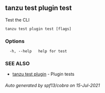 ## tanzu test plugin test

Test the CLI

```
tanzu test plugin test [flags]
```

### Options

```
  -h, --help   help for test
```

### SEE ALSO

* [tanzu test plugin](tanzu_test_plugin.md)     - Plugin tests

###### Auto generated by spf13/cobra on 15-Jul-2021
